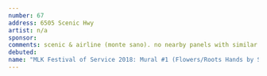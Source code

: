 ```yaml
---
number: 67
address: 6505 Scenic Hwy
artist: n/a
sponsor:
comments: scenic & airline (monte sano). no nearby panels with similar characteristics
debuted:
name: "MLK Festival of Service 2018: Mural #1 (Flowers/Roots Hands by Sydney McGraw and Runnels Class)"
---
```

